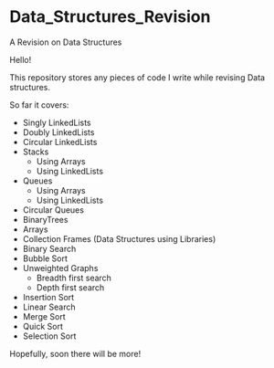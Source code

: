 # Data_Structures_Revision
A Revision on Data Structures


Hello!

This repository stores any pieces of code I write while revising Data structures. 

So far it covers:
  - Singly LinkedLists
  - Doubly LinkedLists
  - Circular LinkedLists
  - Stacks
      - Using Arrays
      - Using LinkedLists
  - Queues
      - Using Arrays
      - Using LinkedLists
  - Circular Queues
  - BinaryTrees
  - Arrays
  - Collection Frames (Data Structures using Libraries)
  - Binary Search
  - Bubble Sort
  - Unweighted Graphs
      - Breadth first search
      - Depth first search
  - Insertion Sort
  - Linear Search
  - Merge Sort
  - Quick Sort
  - Selection Sort

Hopefully, soon there will be more!
